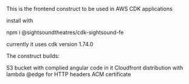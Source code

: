 This is the frontend construct to be used in AWS CDK applications

install with 

npm i @sightsoundtheatres/cdk-sightsound-fe

currently it uses cdk version 1.74.0

The construct builds:

S3 bucket with complied angular code in it
Cloudfront distribution with lambda @edge for HTTP headers
ACM certificate
